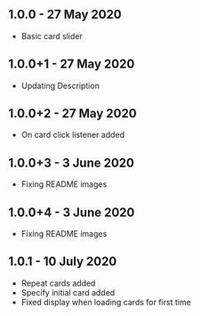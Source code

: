 ## 1.0.0 - 27 May 2020
* Basic card slider

## 1.0.0+1 - 27 May 2020
* Updating Description

## 1.0.0+2 - 27 May 2020
* On card click listener added

## 1.0.0+3 - 3 June 2020
* Fixing README images

## 1.0.0+4 - 3 June 2020
* Fixing README images

## 1.0.1 - 10 July 2020
* Repeat cards added
* Specify initial card added
* Fixed display when loading cards for first time
